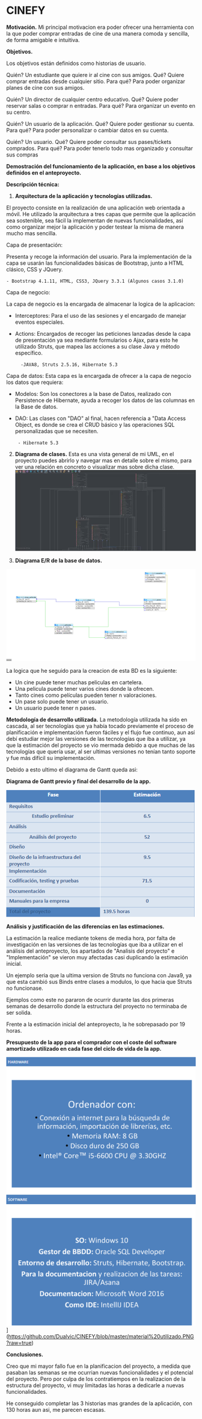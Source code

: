 # CINEFY

**Motivación.**
Mi principal motivacion era poder ofrecer una herramienta con la que poder comprar entradas de cine de una manera comoda y sencilla, de forma amigable e intuitiva. 

**Objetivos.**

Los objetivos están definidos como historias de usuario.

Quién? Un estudiante que quiere ir al cine con sus amigos. Qué? Quiere comprar entradas desde cualquier sitio. Para qué? Para poder organizar planes de cine con sus amigos.

Quién? Un director de cualquier centro educativo. Qué? Quiere poder reservar salas o comprar n entradas. Para qué? Para organizar un evento en su centro.

Quién? Un usuario de la aplicación. Qué? Quiere poder gestionar su cuenta. Para qué? Para poder personalizar o cambiar datos en su cuenta.

Quién? Un usuario. Qué? Quiere poder consultar sus pases/tickets comprados. Para qué? Para poder tenerlo todo mas organizado y consultar sus compras

**Demostración del funcionamiento de la aplicación, en base a los objetivos definidos en el anteproyecto.**



**Descripción técnica:**

1.  **Arquitectura de la aplicación y tecnologías utilizadas.**

El proyecto consiste en la realización de una aplicación web orientada a móvil. He utilizado la arquitectura a tres capas que permite que la aplicación sea sostenible, sea fácil la implementan de nuevas funcionalidades, así como organizar mejor la aplicación y poder testear la misma de manera mucho mas sencilla.

Capa de presentación:

Presenta y recoge la información del usuario. Para la implementación de la capa se usarán las funcionalidades básicas de Bootstrap, junto a HTML clásico, CSS y JQuery.

	- Bootstrap 4.1.11, HTML, CSS3, JQuery 3.3.1 (Algunos casos 3.1.0)

Capa de negocio:

La capa de negocio es la encargada de almacenar la logica de la aplicacion:

- Interceptores: Para el uso de las sesiones y el encargado de manejar eventos especiales.
- Actions: Encargados de recoger las peticiones lanzadas desde la capa de presentación ya sea mediante formularios o Ajax, para esto he utilizado Struts, que mapea las acciones a su clase Java y método específico.

		-JAVA8, Struts 2.5.16, Hibernate 5.3

Capa de datos:
Esta capa es la encargada de ofrecer a la capa de negocio los datos que requiera:
- Modelos: Son los conectores a la base de Datos, realizado con Persistence de Hibernate, ayuda a recoger los datos de las columnas en la Base de datos.
-  DAO: Las clases con "DAO" al final, hacen referencia a "Data Access Object, es donde se crea el CRUD básico y las operaciones SQL personalizadas que se necesiten.

		- Hibernate 5.3

2.  **Diagrama de clases.**
Esta es una vista general de mi UML, en el proyecto puedes abrirlo y navegar mas en detalle sobre el mismo, para ver una relación en concreto o visualizar mas sobre dicha clase.
[![image alt text](https://github.com/Dualvic/CINEFY/blob/master/uml.gif?raw=true)](https://github.com/Dualvic/CINEFY/blob/master/uml.gif?raw=true)

3.  **Diagrama E/R de la base de datos.**

[![image alt text](https://github.com/Dualvic/CINEFY/blob/master/BDDiagram.PNG?raw=true)](https://github.com/Dualvic/CINEFY/blob/master/BDDiagram.PNG?raw=true)

La logica que he seguido para la creacion de esta BD es la siguiente:

- Un cine puede tener muchas peliculas en cartelera.
- Una pelicula puede tener varios cines donde la ofrecen.
- Tanto cines como películas pueden tener n valoraciones.
- Un pase solo puede tener un usuario.
- Un usuario puede tener n pases.

**Metodología de desarrollo utilizada.**
La metodología utilizada ha sido en cascada, al ser tecnologías que ya había tocado previamente el proceso de planificación e implementación fueron fáciles y el flujo fue continuo, aun así debí estudiar mejor las versiones de las tecnologías que iba a utilizar, ya que la estimación del proyecto se vio mermada debido a que muchas de las tecnologías que quería usar, al ser ultimas versiones no tenían tanto soporte y fue más difícil su implementación.

Debido a esto ultimo el diagrama de Gantt queda asi:

**Diagrama de Gantt previo y final del desarrollo de la app.**

[![image alt text](https://github.com/Dualvic/CINEFY/blob/master/gantt.PNG?raw=true)](https://github.com/Dualvic/CINEFY/blob/master/gantt.PNG?raw=true)

**Análisis y justificación de las diferencias en las estimaciones.**

La estimación la realice mediante tokens de media hora, por falta de investigación en las versiones de las tecnologías que iba a utilizar en el análisis del anteproyecto, los apartados de "Analisis del proyecto" e "Implementación" se vieron muy afectadas casi duplicando la estimación inicial.

Un ejemplo seria que la ultima version de Struts no funciona con Java9, ya que esta cambió sus Binds entre clases a modulos, lo que hacia que Struts no funcionase.

Ejemplos como este no pararon de ocurrir durante las dos primeras semanas de desarrollo donde la estructura del proyecto no terminaba de ser solida.

Frente a la estimación inicial del anteproyecto, la he sobrepasado por 19 horas.

**Presupuesto de la app para el comprador con el coste del software amortizado utilizado en cada fase del ciclo de vida de la app.**

![image alt text](https://github.com/Dualvic/CINEFY/blob/master/material%20utilizado.PNG?raw=true)](https://github.com/Dualvic/CINEFY/blob/master/material%20utilizado.PNG?raw=true)




**Conclusiones.**

Creo que mi mayor fallo fue en la planificacion del proyecto,  a medida que pasaban las semanas se me ocurrian nuevas funcionalidades y el potencial del proyecto. Pero por culpa de los contratiempos en la realizacion de la estructura del proyecto, vi muy limitadas las horas a dedicarle a nuevas funcionalidades.

He conseguido completar las 3 historias mas grandes de la aplicación, con 130 horas aun asi, me parecen escasas.
